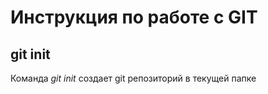 # Инструкция по работе с GIT

## git init

Команда *git init* создает git репозиторий в текущей папке